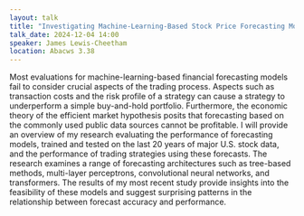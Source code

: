 ```yaml
---
layout: talk
title: "Investigating Machine-Learning-Based Stock Price Forecasting Models"
talk_date: 2024-12-04 14:00
speaker: James Lewis-Cheetham
location: Abacws 3.38
---
```


Most evaluations for machine-learning-based financial forecasting models fail to consider crucial aspects of the trading process. Aspects such as transaction costs and the risk profile of a strategy can cause a strategy to underperform a simple buy-and-hold portfolio. Furthermore, the economic theory of the efficient market hypothesis posits that forecasting based on the commonly used public data sources cannot be profitable. I will provide an overview of my research evaluating the performance of forecasting models, trained and tested on the last 20 years of major U.S. stock data, and the performance of trading strategies using these forecasts. The research examines a range of forecasting architectures such as tree-based methods, multi-layer perceptrons, convolutional neural networks, and transformers. The results of my most recent study provide insights into the feasibility of these models and suggest surprising patterns in the relationship between forecast accuracy and performance.
